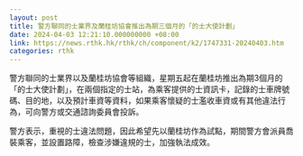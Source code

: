 ```yaml
---
layout: post
title: 警方聯同的士業界及蘭桂坊協會推出為期三個月的「的士大使計劃」
date: 2024-04-03 12:21:10.000000000 +08:00
link: https://news.rthk.hk/rthk/ch/component/k2/1747331-20240403.htm
categories: rthk
---
```


警方聯同的士業界以及蘭桂坊協會等組織，星期五起在蘭桂坊推出為期3個月的「的士大使計劃」，在兩個指定的士站，為乘客提供的士資訊卡，記錄的士車牌號碼、目的地，以及預計車資等資料，如果乘客懷疑的士濫收車資或有其他違法行為，可向警方或交通諮詢委員會投訴。

警方表示，重視的士違法問題，因此希望先以蘭桂坊作為試點，期間警方會派員喬裝乘客，並設置路障，檢查涉嫌違規的士，加強執法成效。
